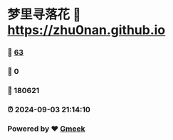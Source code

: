# 梦里寻落花 :link: https://zhu0nan.github.io 
### :page_facing_up: [63](https://zhu0nan.github.io/tag.html) 
### :speech_balloon: 0 
### :hibiscus: 180621 
### :alarm_clock: 2024-09-03 21:14:10 
### Powered by :heart: [Gmeek](https://github.com/Meekdai/Gmeek)
